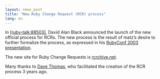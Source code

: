 ```yaml
---
layout: news_post
title: "New Ruby Change Request (RCR) process"
lang: en
---
```


In [\[ruby-talk:88503\]][1], David Alan Black announced the launch of
the new official process for RCRs. The new process is the result of
matz’s desire to further formalize the process, as expressed in his
[RubyConf 2003][2] [presentation][3].

The new site for Ruby Change Requests is [rcrchive.net][4].

Many thanks to [Dave Thomas][5], who facilitated the creation of the RCR
process 3 years ago.



[1]: http://blade.nagaokaut.ac.jp/cgi-bin/scat.rb/ruby/ruby-talk/88503 
[2]: http://www.rubyconf.org 
[3]: http://www.rubyist.net/%7Ematz/slides/rc2003 
[4]: http://rcrchive.net 
[5]: http://pragprog.com/pragdave 
